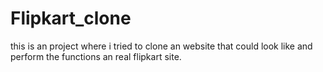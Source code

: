 # Flipkart_clone
this is an project where i tried to clone an website that could look like and perform the functions an real flipkart site.
